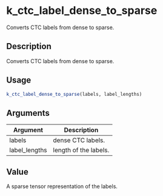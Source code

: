# k_ctc_label_dense_to_sparse


Converts CTC labels from dense to sparse.




## Description

Converts CTC labels from dense to sparse.





## Usage
```r
k_ctc_label_dense_to_sparse(labels, label_lengths)
```




## Arguments


Argument      |Description
------------- |----------------
labels | dense CTC labels.
label_lengths | length of the labels.





## Value

A sparse tensor representation of the labels.





